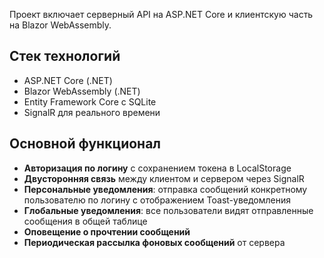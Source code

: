 Проект включает серверный API на ASP.NET Core и клиентскую часть на Blazor WebAssembly.

## Стек технологий
- ASP.NET Core (.NET)
- Blazor WebAssembly (.NET)
- Entity Framework Core с SQLite
- SignalR для реального времени

## Основной функционал
- **Авторизация по логину** с сохранением токена в LocalStorage
- **Двусторонняя связь** между клиентом и сервером через SignalR
- **Персональные уведомления**: отправка сообщений конкретному пользователю по логину с отображением Toast-уведомления
- **Глобальные уведомления**: все пользователи видят отправленные сообщения в общей таблице
- **Оповещение о прочтении сообщений**
- **Периодическая рассылка фоновых сообщений** от сервера
